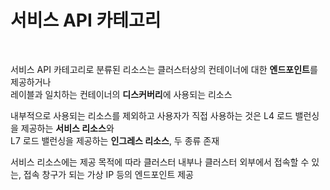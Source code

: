 # 서비스 API 카테고리

<br>

서비스 API 카테고리로 분류된 리소스는 클러스터상의 컨테이너에 대한 **엔드포인트**를 제공하거나  
레이블과 일치하는 컨테이너의 **디스커버리**에 사용되는 리소스

내부적으로 사용되는 리소스를 제외하고 사용자가 직접 사용하는 것은 L4 로드 밸런싱을 제공하는 **서비스 리소스**와  
L7 로드 밸런싱을 제공하는 **인그레스 리소스**, 두 종류 존재

서비스 리소스에는 제공 목적에 따라 클러스터 내부나 클러스터 외부에서 접속할 수 있는, 접속 창구가 되는 가상 IP 등의 엔드포인트 제공
